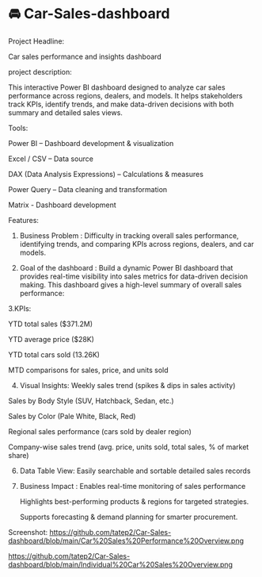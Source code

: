 # 🚘 Car-Sales-dashboard

Project Headline:

Car sales performance and insights dashboard

project description: 

This interactive Power BI dashboard designed to analyze car sales performance across regions, dealers, and models.
It helps stakeholders track KPIs, identify trends, and make data-driven decisions with both summary and detailed sales views.

Tools:

Power BI – Dashboard development & visualization

Excel / CSV – Data source

DAX (Data Analysis Expressions) – Calculations & measures

Power Query – Data cleaning and transformation

Matrix - Dashboard development

Features:

1. Business Problem : Difficulty in tracking overall sales performance, identifying trends, and comparing KPIs across regions, dealers, and car models.

2. Goal of the dashboard : Build a dynamic Power BI dashboard that provides real-time visibility into sales metrics for data-driven decision making.
   This dashboard gives a high-level summary of overall sales performance:

3.KPIs:

  YTD total sales ($371.2M)
  
  YTD average price ($28K)
  
  YTD total cars sold (13.26K)
  
  MTD comparisons for sales, price, and units sold

4. Visual Insights:
  Weekly sales trend (spikes & dips in sales activity)

  Sales by Body Style (SUV, Hatchback, Sedan, etc.)
  
  Sales by Color (Pale White, Black, Red)
  
  Regional sales performance (cars sold by dealer region) 
  
  Company-wise sales trend (avg. price, units sold, total sales, % of market share)

6. Data Table View: Easily searchable and sortable detailed sales records

7. Business Impact :
   Enables real-time monitoring of sales performance
   
   Highlights best-performing products & regions for targeted strategies.
   
   Supports forecasting & demand planning for smarter procurement.

Screenshot:
  https://github.com/tatep2/Car-Sales-dashboard/blob/main/Car%20Sales%20Performance%20Overview.png
  
  https://github.com/tatep2/Car-Sales-dashboard/blob/main/Individual%20Car%20Sales%20Overview.png

   
   
